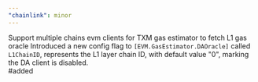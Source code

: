 ```yaml
---
"chainlink": minor
---
```


Support multiple chains evm clients for TXM gas estimator to fetch L1 gas oracle
Introduced a new config flag to `[EVM.GasEstimator.DAOracle]` called `L1ChainID`, represents the L1 layer chain ID, with default value "0", marking the DA client is disabled.  
#added
